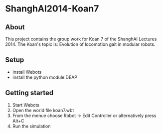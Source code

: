ShanghAI2014-Koan7
==================


About
-----

This project contains the group work for Koan 7 of the ShanghAI Lectures 2014. The Koan's topic is: Evolution of locomotion gait in modular robots.

Setup
-----

* install Webots
* install the python module DEAP

Getting started
---------------

1. Start Webots
2. Open the world file koan7.wbt
3. From the menue choose Robot -> Edit Controller or alternatively press Alt+C
4. Run the simulation

